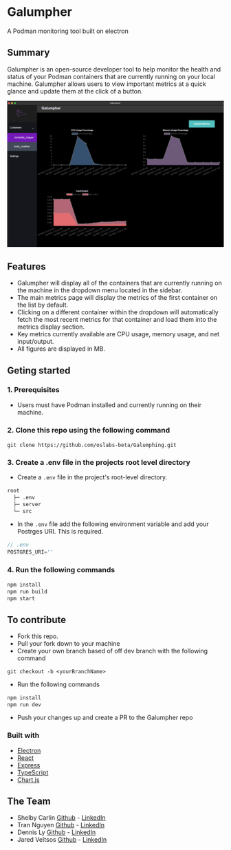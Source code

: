 # Galumpher

A Podman monitoring tool built on electron

## Summary 

Galumpher is an open-source developer tool to help monitor the health and status of your Podman containers
that are currently running on your local machine. Galumpher allows users to view important metrics at a quick glance
and update them at the click of a button. 

![metricsContainer](./src/client/assets/galumpher-readme.png)

## Features

- Galumpher will display all of the containers that are currently running on the machine in the dropdown menu located in the sidebar. 
- The main metrics page will display the metrics of the first container on the list by default.
- Clicking on a different container within the dropdown will automatically fetch the most recent metrics for
that container and load them into the metrics display section.
- Key metrics currently available are CPU usage, memory usage, and net input/output.
- All figures are displayed in MB.

## Geting started

### 1. Prerequisites 
- Users must have Podman installed and currently running on their machine.

### 2. Clone this repo using the following command 

```
git clone https://github.com/oslabs-beta/Galumphing.git
```

### 3. Create a .env file in the projects root level directory

- Create a `.env` file in the project's root-level directory.
```
root
  ├─ .env
  ├─ server
  └─ src
``` 
- In the `.env` file add the following environment variable and add your Postrges URI. This is required.

```js
// .env
POSTGRES_URI=''
```
### 4. Run the following commands 


```
npm install
npm run build
npm start
```
## To contribute

- Fork this repo.
- Pull your fork down to your machine
- Create your own branch based of off dev branch with the following command

```
git checkout -b <yourBranchName> 
```

- Run the following commands 

```
npm install
npm run dev
```
- Push your changes up and create a PR to the Galumpher repo

### Built with

- [Electron](https://www.electronjs.org/)
- [React](https://reactjs.org/)
- [Express](http://expressjs.com/)
- [TypeScript](https://www.typescriptlang.org/)
- [Chart.js](https://www.chartjs.org/)

## The Team

- Shelby Carlin [Github](https://github.com/shelbycarlin) - [LinkedIn](https://www.linkedin.com/in/shelbycarlin/)
- Tran Nguyen [Github](https://github.com/Tranimal-N) - [LinkedIn](https://www.linkedin.com/in/tranmcfarlandnguyen/)
- Dennis Ly [Github](https://github.com/dennishly) - [LinkedIn](https://www.linkedin.com/in/dennishly/)
- Jared Veltsos [Github](https://github.com/toastMaduro-hub) - [LinkedIn](https://www.linkedin.com/in/jaredveltsos/)

